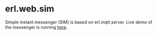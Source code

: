 # erl.web.sim
Simple instant messenger (SIM) is based on erl.mqtt.server.
Live demo of the messenger is running [here](http://lucky3p.com/sim).

